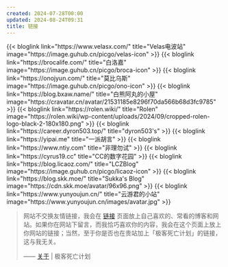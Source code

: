 ```yaml
---
created: 2024-07-28T00:00
updated: 2024-08-24T09:31
title: 链接
---
```


<div class="blog-links">
	{{< bloglink link="https://www.velasx.com/" title="Velas电波站" image="https://image.guhub.cn/picgo/velas-icon" >}}
	{{< bloglink link="https://brocalife.com/" title="白洛嘉" image="https://image.guhub.cn/picgo/broca-icon" >}}
	{{< bloglink link="https://onojyun.com/" title="莫比乌斯" image="https://image.guhub.cn/picgo/ono-icon" >}}
	{{< bloglink link="https://blog.bxaw.name/" title="白熊阿丸的小屋" image="https://cravatar.cn/avatar/21531185e8296f70da566b68d3fc9785" >}}
	{{< bloglink link="https://rolen.wiki/" title="Rolen" image="https://rolen.wiki/wp-content/uploads/2024/09/cropped-rolen-logo-black-2-180x180.png" >}}
	{{< bloglink link="https://career.dyron503.top/" title="dyron503's" >}}
	{{< bloglink link="https://yipai.me" title="一派胡言" >}}
	{{< bloglink link="https://www.ntiy.com" title="非理勿试" >}}
	{{< bloglink link="https://cyrus19.cc" title="CC的数字花园" >}}
	{{< bloglink link="https://blog.licaoz.com/" title="LCZBlog" image="https://image.guhub.cn/picgo/licaoz-icon" >}}
	{{< bloglink link="https://blog.skk.moe/" title="Sukka's Blog" image="https://cdn.skk.moe/avatar/96x96.png" >}}
	{{< bloglink link="https://www.yunyoujun.cn/" title="云游君的小站" image="https://www.yunyoujun.cn/images/avatar.jpg" >}}
</div>

> 网站不交换友情链接，我会在 [链接](./links) 页面放上自己喜欢的、常看的博客和网站。如果你在网站下留言，而我恰巧喜欢你的内容，我会在这个页面上放上你网站的链接；当然，至于你是否也在贵站加上「极客死亡计划」的链接，这与我无关。
>
> —— [关于](/about) | 极客死亡计划
